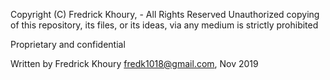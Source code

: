 Copyright (C) Fredrick Khoury, - All Rights Reserved
Unauthorized copying of this repository, its files, or its ideas, via any medium is strictly prohibited

Proprietary and confidential

Written by Fredrick Khoury <fredk1018@gmail.com>, Nov 2019
